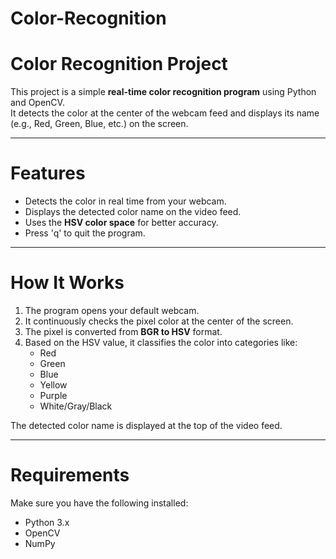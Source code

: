 # Color-Recognition
# Color Recognition Project

This project is a simple **real-time color recognition program** using Python and OpenCV.  
It detects the color at the center of the webcam feed and displays its name (e.g., Red, Green, Blue, etc.) on the screen.

---

# Features
- Detects the color in real time from your webcam.
- Displays the detected color name on the video feed.
- Uses the **HSV color space** for better accuracy.
- Press 'q' to quit the program.

---

# How It Works
1. The program opens your default webcam.
2. It continuously checks the pixel color at the center of the screen.
3. The pixel is converted from **BGR to HSV** format.
4. Based on the HSV value, it classifies the color into categories like:
   - Red
   - Green
   - Blue
   - Yellow
   - Purple
   - White/Gray/Black

The detected color name is displayed at the top of the video feed.

---

# Requirements
Make sure you have the following installed:
- Python 3.x
- OpenCV
- NumPy
